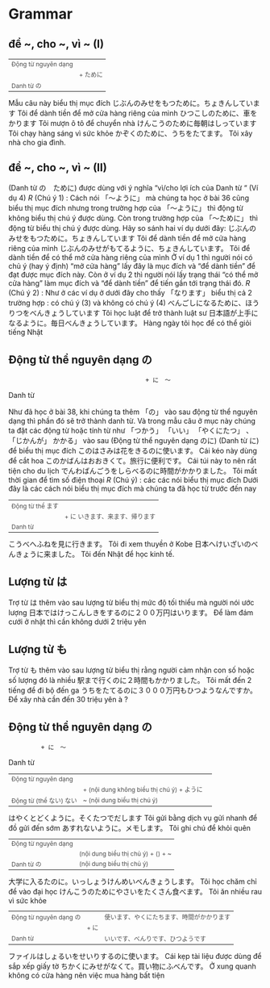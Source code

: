# Grammar

## để ~, cho ~, vì ~ (I)

<table style="width:100%;font-size:12px;color:#4b4b4b;" align="center"><tr><td>Động từ nguyên dạng</td> <td></td> </tr><tr><td></td> <td>+ ために</td> </tr><tr><td>Danh từ の</td> <td></td> </tr></table>
 Mẫu câu này biểu thị mục đích
 じぶんのみせをもつために。ちょきんしています
 Tôi để dành tiền để mở cửa hàng riêng của mình
 ひつこしのために、車をかります
 Tôi mượn ô tô để chuyển nhà
 けんこうのために毎朝はしっています
 Tôi chạy hàng sáng vì sức khỏe
 かぞくのために、うちをたてます。
 Tôi xây nhà cho gia đình.

## để ~, cho ~, vì ~ (II)

 (Danh từ の　ために) được dùng với ý nghĩa “vì/cho lợi ích của Danh từ “ (Ví dụ 4) 
$R$ (Chú ý 1) : 
 Cách nói 「～ように」 mà chúng ta học ở bài 36 cũng biểu thị mục đích nhưng trong trường hợp của 「～ように」 thì động từ không biểu thị chú ý được dùng. Còn trong trường hợp của 「～ために」 thì động từ biểu thị chú ý được dùng. Hãy so sánh hai ví dụ dưới đây:
 じぶんのみせをもつために。ちょきんしています
 Tôi để dành tiền để mở cửa hàng riêng của mình
 じぶんのみせがもてるように、ちょきんしています。
 Tôi để dành tiền để có thể mở cửa hàng riêng của mình
 Ở ví dụ 1 thì người nói có chủ ý (hay ý định) “mở cửa hàng” lấy đây là mục đích và “để dành tiền” để đạt được mục đích này. Còn ở ví dụ 2 thì người nói lấy trạng thái “có thể mở cửa hàng” làm mục đích và “để dành tiền” để tiến gần tới trạng thái đó. 
$R$ (Chú ý 2) : 
 Như ở các ví dụ ở dưới đây cho thấy 「なります」 biểu thị cả 2 trường hợp : có chú ý (3) và không có chú ý (4) 
 べんごしになるために、ほうりつをべんきょうしています
 Tôi học luật để trở thành luật sư
 日本語が上手になるように。毎日べんきょうしています。
 Hàng ngày tôi học để có thể giỏi tiếng Nhật

## Động từ thể nguyên dạng の
                                          + に　～
Danh từ 

 Như đã học ở bài 38, khi chúng ta thêm 「の」 vào sau động từ thể nguyên dạng thì phần đó sẽ trở thành danh từ. Và trong mẫu câu ở mục này chúng ta đặt các động từ hoặc tính từ như 「つかう」  「いい」  「やくにたつ」 、 「じかんが」 かかる」 vào sau (Động từ thể nguyên dạng のに) (Danh từ に) để biểu thị mục đích
 このはさみは花をきるのに使います。
 Cái kéo này dùng để cắt hoa
 このかばんはおおきくて。旅行に便利です。
 Cái túi này to nên rất tiện cho du lịch
 でんわばんごうをしらべるのに時間がかかりました。
 Tôi mất thời gian để tìm số điện thoại
$R$ (Chú ý) : các các nói biểu thị mục đích
 Dưới đây là các cách nói biểu thị mục đích mà chúng ta đã học từ trước đến nay
<table style="width:100%;font-size:12px;color:#4b4b4b;" align="center"> <tr><td>Động từ thể ます</td> <td></td> </tr> <tr><td></td> <td>+ に いきます、来ます、帰ります</td> </tr> <tr><td>Danh từ</td> <td></td> </tr></table>
 こうべへふねを見に行きます。
 Tôi đi xem thuyền ở Kobe
 日本へけいざいのべんきょうに来ました。
 Tôi đến Nhật để học kinh tế.

## Lượng từ は

 Trợ từ は thêm vào sau lượng từ biểu thị mức độ tối thiểu mà người nói ước lượng
 日本ではけっこんしきをするのに２００万円はいります。
 Để làm đám cưới ở nhật thì cần không dưới 2 triệu yên

## Lượng từ も

 Trợ từ も thêm vào sau lượng từ biểu thị rằng người cảm nhận con số hoặc số lượng đó là nhiều
 駅まで行くのに２時間もかかりました。
 Tôi mất đến 2 tiếng để đi bộ đến ga
 うちをたてるのに３０００万円もひつようなんですか。
 Để xây nhà cần đến 30 triệu yên à ?

## Động từ thể nguyên dạng の
             + に　～
Danh từ 

<table style="width:100%;font-size:12px;color:#4b4b4b;" align="center"> <tr> <td>Động từ nguyên dạng</td> <td></td>  </tr> <tr> <td></td> <td>+ (nội dung không biểu thị chú ý) + ように</td>  </tr> <tr> <td>Động từ (thể ない) ない</td> <td>~ (nội dung biểu thị chú ý) </td> <td></table>
 はやくとどくように。そくたつでだします
 Tôi gửi bằng dịch vụ gửi nhanh để đồ gửi đến sớm
 あすれないように。メモします。
 Tôi ghi chú để khỏi quên
<table style="width:100%;font-size:12px;color:#4b4b4b;" align="center"> <tr> <td>Động từ nguyên dạng</td> <td></td> </tr> <tr> <td></td> <td> (nội dung biểu thị chủ ý) + () + ~</td> </tr> <tr> <td>Danh từ の</td> <td> (nội dung biểu thị chủ ý) </td>  </tr></table> 
 大学に入るたのに。いっしょうけんめいべんきょうします。
 Tôi học chăm chỉ để vào đại học
 けんこうのためにやさいをたくさん食べます。
 Tôi ăn nhiều rau vì sức khỏe
<table style="width:100%;font-size:12px;color:#4b4b4b;" align="center"> <tr> <td>Động từ nguyên dạng の</td> <td></td> <td>使います、やくにたちます、時間がかかります</td> </tr> <tr> <td></td> <td>+ に</td> <td></td> </tr> <tr> <td>Danh từ</td> <td></td> <td>いいです、べんりです、ひつようです</td> </tr></table>
 ファイルはしょるいをせいりするのに使います。
 Cái kẹp tài liệu được dùng để sắp xếp giấy tờ
 ちかくにみせがなくて。買い物にふべんです。
 Ở xung quanh không có cửa hàng nên việc mua hàng bất tiện

